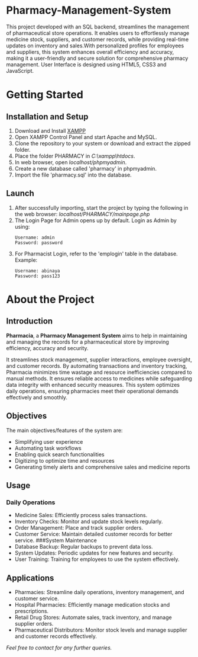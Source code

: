 # Pharmacy-Management-System
This project developed with an SQL backend, streamlines the management of pharmaceutical store operations. It enables users to effortlessly manage medicine stock, suppliers, and customer records, while providing real-time updates on inventory and sales.With personalized profiles for employees and suppliers, this system enhances overall efficiency and accuracy, making it a user-friendly and secure solution for comprehensive pharmacy management. User Interface is designed using HTML5, CSS3 and JavaScript.

# Getting Started

## Installation and Setup

1. Download and Install [XAMPP](https://www.apachefriends.org/download.html)
2. Open XAMPP Control Panel and start Apache and MySQL.
3. Clone the repository to your system or download and extract the zipped folder.
4. Place the folder PHARMACY in *C:\xampp\htdocs*.
5. In web browser, open *localhost/phpmyadmin*.
6. Create a new database called 'pharmacy' in phpmyadmin.
7. Import the file 'pharmacy.sql' into the database.

## Launch

1. After successfully importing, start the project by typing the following in the web browser:  *localhost/PHARMACY/mainpage.php*   
2. The Login Page for Admin opens up by default. Login as Admin by using:
    ```
    Username: admin
	Password: password   
    ```
3. For Pharmacist Login, refer to the 'emplogin' table in the database. 
    Example:
    ```
    Username: abinaya
	Password: pass123
    ```

# About the Project

## Introduction

**Pharmacia**, a **Pharmacy Management System** aims to help in maintaining and managing the records for a pharmaceutical store by improving efficiency, accuracy and security. 

It streamlines stock management, supplier interactions, employee oversight, and customer records. By automating transactions and inventory tracking, Pharmacia minimizes time wastage and resource inefficiencies compared to manual methods. It ensures reliable access to medicines while safeguarding data integrity with enhanced security measures. This system optimizes daily operations, ensuring pharmacies meet their operational demands effectively and smoothly.

## Objectives

The main objectives/features of the system are:

- Simplifying user experience 
- Automating task workflows
- Enabling quick search functionalities
- Digitizing to optimize time and resources
- Generating timely alerts and comprehensive sales and medicine reports

## Usage

### Daily Operations
- Medicine Sales: Efficiently process sales transactions.
- Inventory Checks: Monitor and update stock levels regularly.
- Order Management: Place and track supplier orders.
- Customer Service: Maintain detailed customer records for better service.
###System Maintenance
- Database Backup: Regular backups to prevent data loss.
- System Updates: Periodic updates for new features and security.
- User Training: Training for employees to use the system effectively.
  
## Applications

- Pharmacies: Streamline daily operations, inventory management, and customer service.
- Hospital Pharmacies: Efficiently manage medication stocks and prescriptions.
- Retail Drug Stores: Automate sales, track inventory, and manage supplier orders.
- Pharmaceutical Distributors: Monitor stock levels and manage supplier and customer records effectively.
  



*Feel free to contact for any further queries.*





